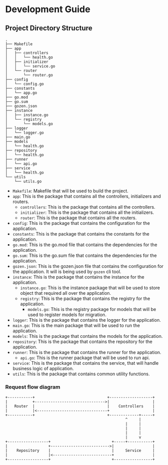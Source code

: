 # Development Guide

## Project Directory Structure
```
.
├── Makefile
├── app
│   ├── controllers
│   │   └── health.go
│   ├── initializer
│   │   └── service.go
│   └── router
│       └── router.go
├── config
│   └── config.go
├── constants
│   └── app.go
├── go.mod
├── go.sum
├── gozen.json
├── instance
│   ├── instance.go
│   └── registry
│       └── models.go
├── logger
│   └── logger.go
├── main.go
├── models
│   └── health.go
├── repository
│   └── health.go
├── runner
│   └── api.go
├── service
│   └── health.go
└── utils
    └── utils.go
```

- `Makefile`: Makefile that will be used to build the project.
- `app`: This is the package that contains all the controllers, initializers and routers.
    - `controllers`: This is the package that contains all the controllers.
    - `initializer`: This is the package that contains all the initializers.
    - `router`: This is the package that contains all the routers.
- `config`: This is the package that contains the configuration for the application.
- `constants`: This is the package that contains the constants for the application.
- `go.mod`: This is the go.mod file that contains the dependencies for the application.
- `go.sum`: This is the go.sum file that contains the dependencies for the application.
- `gozen.json`: This is the gozen.json file that contains the configuration for the application. It will is being used by `gozen` cli tool.
- `instance`: This is the package that contains the instance for the application.
    - `instance.go`: This is the instance package that will be used to store object that required all over the application.
    - `registry`: This is the package that contains the registry for the application.
        - `models.go`: This is the registry package for models that will be used to register models for migration.
- `logger`: This is the package that contains the logger for the application.
- `main.go`: This is the main package that will be used to run the application.
- `models`: This is the package that contains the models for the application.
- `repository`: This is the package that contains the repository for the application.
- `runner`: This is the package that contains the runner for the application.
    - `api.go`: This is the runner package that will be used to run api.
- `service`: This is the package that contains the service, that will handle business logic of application.
- `utils`: This is the package that contains common utility functions.

### Request flow diagram
```
+-----------+                                +-------------------+
|           +------------------------------->|                   |
|   Router  |                                |    Controllers    |
|           |<-------------------------------+                   |
+-----------+                                +-------------+-----+
                                                     ^     |      
                                                     |     |      
                                                     |     |      
                                                     |     |      
                                                     |     v      
+------------------+                           +-----+-----------+
|                  +-------------------------->|                 |
|    Repository    |                           |     Service     |
|                  |<--------------------------+                 |
+------------------+                           +-----------------+
```
